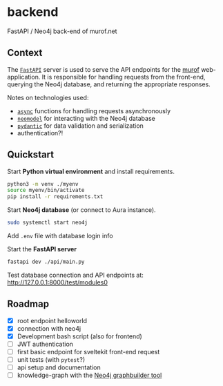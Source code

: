 # backend
FastAPI / Neo4j back-end of murof.net


## Context

The [`FastAPI`](https://fastapi.tiangolo.com/tutorial/first-steps/) server is used to serve the API endpoints for the [murof](murof.net) web-application. It is responsible for handling requests from the front-end, querying the Neo4j database, and returning the appropriate responses.

Notes on technologies used:
- [`async`](https://docs.python.org/3/library/asyncio.html) functions for handling requests asynchronously
- [`neomodel`](https://neomodel.readthedocs.io/en/latest/) for interacting with the Neo4j database
- [`pydantic`](https://docs.pydantic.dev/latest/) for data validation and serialization
- authentication?!


## Quickstart

Start **Python virtual environment** and install requirements.

```bash
python3 -m venv ./myenv
source myenv/bin/activate
pip install -r requirements.txt
```

Start **Neo4j database** (or connect to Aura instance).

```bash
sudo systemctl start neo4j
```
Add `.env` file with database login info

Start the **FastAPI server**

```bash
fastapi dev ./api/main.py
```

Test database connection and API endpoints at: http://127.0.0.1:8000/test/modules0

## Roadmap
- [x] root endpoint helloworld
- [x] connection with neo4j
- [x] Development bash script (also for frontend)
- [ ] JWT authentication
- [ ] first basic endpoint for sveltekit front-end request
- [ ] unit tests (with `pytest`?)
- [ ] api setup and documentation
- [ ] knowledge-graph with the [Neo4j graphbuilder tool](https://llm-graph-builder.neo4jlabs.com/)
